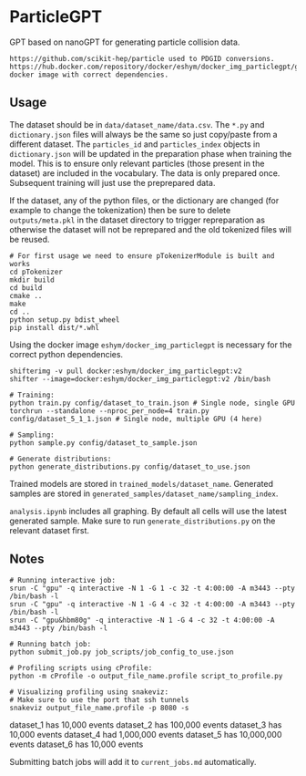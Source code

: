 # ParticleGPT #

GPT based on nanoGPT for generating particle collision data.

```
https://github.com/scikit-hep/particle used to PDGID conversions.
https://hub.docker.com/repository/docker/eshym/docker_img_particlegpt/general docker image with correct dependencies.
```

## Usage ##

The dataset should be in `data/dataset_name/data.csv`. The `*.py` and `dictionary.json` files will always be the same so just copy/paste from a different dataset. The `particles_id` and `particles_index` objects in `dictionary.json` will be updated in the preparation phase when training the model. This is to ensure only relevant particles (those present in the dataset) are included in the vocabulary. The data is only prepared once. Subsequent training will just use the preprepared data.

If the dataset, any of the python files, or the dictionary are changed (for example to change the tokenization) then be sure to delete `outputs/meta.pkl` in the dataset directory to trigger repreparation as otherwise the dataset will not be reprepared and the old tokenized files will be reused.

```
# For first usage we need to ensure pTokenizerModule is built and works
cd pTokenizer
mkdir build
cd build
cmake ..
make
cd ..
python setup.py bdist_wheel
pip install dist/*.whl
```

Using the docker image `eshym/docker_img_particlegpt` is necessary for the correct python dependencies.
```
shifterimg -v pull docker:eshym/docker_img_particlegpt:v2
shifter --image=docker:eshym/docker_img_particlegpt:v2 /bin/bash

# Training:
python train.py config/dataset_to_train.json # Single node, single GPU
torchrun --standalone --nproc_per_node=4 train.py config/dataset_5_1_1.json # Single node, multiple GPU (4 here)

# Sampling:
python sample.py config/dataset_to_sample.json

# Generate distributions:
python generate_distributions.py config/dataset_to_use.json
```

Trained models are stored in `trained_models/dataset_name`. Generated samples are stored in `generated_samples/dataset_name/sampling_index`.

`analysis.ipynb` includes all graphing. By default all cells will use the latest generated sample. Make sure to run `generate_distributions.py` on the relevant dataset first.

## Notes ##

```
# Running interactive job:
srun -C "gpu" -q interactive -N 1 -G 1 -c 32 -t 4:00:00 -A m3443 --pty /bin/bash -l
srun -C "gpu" -q interactive -N 1 -G 4 -c 32 -t 4:00:00 -A m3443 --pty /bin/bash -l
srun -C "gpu&hbm80g" -q interactive -N 1 -G 4 -c 32 -t 4:00:00 -A m3443 --pty /bin/bash -l

# Running batch job:
python submit_job.py job_scripts/job_config_to_use.json

# Profiling scripts using cProfile:
python -m cProfile -o output_file_name.profile script_to_profile.py

# Visualizing profiling using snakeviz:
# Make sure to use the port that ssh tunnels
snakeviz output_file_name.profile -p 8080 -s
```

dataset_1 has 10,000 events
dataset_2 has 100,000 events
dataset_3 has 10,000 events
dataset_4 had 1,000,000 events
dataset_5 has 10,000,000 events
dataset_6 has 10,000 events

Submitting batch jobs will add it to `current_jobs.md` automatically.